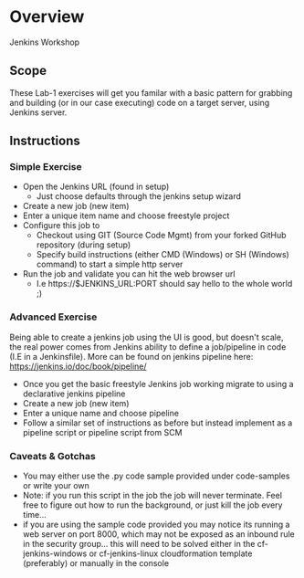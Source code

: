 # Overview
Jenkins Workshop

## Scope
These Lab-1 exercises will get you familar with a basic pattern for grabbing and building (or in our case executing) code on a target server, using Jenkins server.

## Instructions 
### Simple Exercise 
* Open the Jenkins URL (found in setup) 
    * Just choose defaults through the jenkins setup wizard
* Create a new job (new item)
* Enter a unique item name and choose freestyle project 
* Configure this job to 
    * Checkout using GIT (Source Code Mgmt) from your forked GitHub repository (during setup)
    * Specify build instructions (either CMD (Windows) or SH (Windows) command) to start a simple http server 
* Run the job and validate you can hit the web browser url 
    * I.e https://$JENKINS_URL:PORT should say hello to the whole world ;)

### Advanced Exercise
Being able to create a jenkins job using the UI is good, but doesn't scale, the real power comes from Jenkins ability to define a job/pipeline in code (I.E in a Jenkinsfile). More can be found on jenkins pipeline here: https://jenkins.io/doc/book/pipeline/
* Once you get the basic freestyle Jenkins job working migrate to using a declarative jenkins pipeline
* Create a new job (new item)
* Enter a unique name and choose pipeline 
* Follow a similar set of instructions as before but instead implement as a pipeline script or pipeline script from SCM

### Caveats & Gotchas
* You may either use the .py code sample provided under code-samples or write your own
* Note: if you run this script in the job the job will never terminate. Feel free to figure out how to run the background, or just kill the job every time... 
* if you are using the sample code provided you may notice its running a web server on port 8000, which may not be exposed as an inbound rule in the security group... this will need to be solved either in the cf-jenkins-windows or cf-jenkins-linux cloudformation template (preferably) or manually in the console